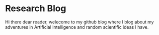 # Research Blog
Hi there dear reader, welecome to my github blog where I blog about my adventures in Artificial Intelligence and random scientific ideas I have. 
